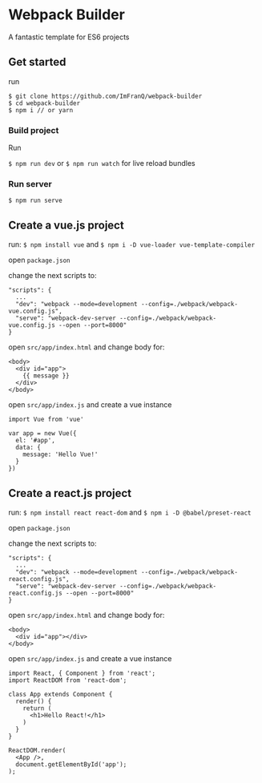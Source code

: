 # Webpack Builder

A fantastic template for ES6 projects

## Get started

run

```
$ git clone https://github.com/ImFranQ/webpack-builder
$ cd webpack-builder
$ npm i // or yarn
```

### Build project

Run

`$ npm run dev` or `$ npm run watch` for live reload bundles

### Run server

`$ npm run serve`

## Create a vue.js project

run: `$ npm install vue` and `$ npm i -D vue-loader vue-template-compiler`

open `package.json`

change the next scripts to:

```
"scripts": {
  ...
  "dev": "webpack --mode=development --config=./webpack/webpack-vue.config.js",
  "serve": "webpack-dev-server --config=./webpack/webpack-vue.config.js --open --port=8000"
}

```

open `src/app/index.html` and change body for:

```
<body>
  <div id="app">
    {{ message }}
  </div>
</body>
```

open `src/app/index.js` and create a vue instance 


```
import Vue from 'vue'

var app = new Vue({
  el: '#app',
  data: {
    message: 'Hello Vue!'
  }
})
```

## Create a react.js project

run: `$ npm install react react-dom` and `$ npm i -D @babel/preset-react`

open `package.json`

change the next scripts to:

```
"scripts": {
  ...
  "dev": "webpack --mode=development --config=./webpack/webpack-react.config.js",
  "serve": "webpack-dev-server --config=./webpack/webpack-react.config.js --open --port=8000"
}

```

open `src/app/index.html` and change body for:

```
<body>
  <div id="app"></div>
</body>
```

open `src/app/index.js` and create a vue instance 

```
import React, { Component } from 'react';
import ReactDOM from 'react-dom';

class App extends Component {
  render() {
    return (
      <h1>Hello React!</h1>
    )
  }
}

ReactDOM.render( 
  <App />, 
  document.getElementById('app');
);
```